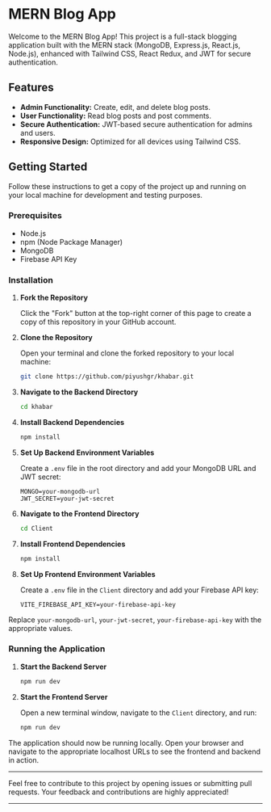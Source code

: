 
# MERN Blog App

Welcome to the MERN Blog App! This project is a full-stack blogging application built with the MERN stack (MongoDB, Express.js, React.js, Node.js), enhanced with Tailwind CSS, React Redux, and JWT for secure authentication.

## Features
- **Admin Functionality:** Create, edit, and delete blog posts.
- **User Functionality:** Read blog posts and post comments.
- **Secure Authentication:** JWT-based secure authentication for admins and users.
- **Responsive Design:** Optimized for all devices using Tailwind CSS.

## Getting Started

Follow these instructions to get a copy of the project up and running on your local machine for development and testing purposes.

### Prerequisites

- Node.js
- npm (Node Package Manager)
- MongoDB
- Firebase API Key

### Installation

1. **Fork the Repository**

   Click the "Fork" button at the top-right corner of this page to create a copy of this repository in your GitHub account.

2. **Clone the Repository**

   Open your terminal and clone the forked repository to your local machine:

   ```bash
   git clone https://github.com/piyushgr/khabar.git
   ```

3. **Navigate to the Backend Directory**

   ```bash
   cd khabar
   ```

4. **Install Backend Dependencies**

   ```bash
   npm install
   ```

5. **Set Up Backend Environment Variables**

   Create a `.env` file in the root directory and add your MongoDB URL and JWT secret:

   ```env
   MONGO=your-mongodb-url
   JWT_SECRET=your-jwt-secret
   ```

6. **Navigate to the Frontend Directory**

   ```bash
   cd Client
   ```

7. **Install Frontend Dependencies**

   ```bash
   npm install
   ```

8. **Set Up Frontend Environment Variables**

   Create a `.env` file in the `Client` directory and add your Firebase API key:

   ```env
   VITE_FIREBASE_API_KEY=your-firebase-api-key
   ```


Replace `your-mongodb-url`, `your-jwt-secret`, `your-firebase-api-key` with the appropriate values.

### Running the Application

1. **Start the Backend Server**

   ```bash
   npm run dev
   ```

2. **Start the Frontend Server**

   Open a new terminal window, navigate to the `Client` directory, and run:

   ```bash
   npm run dev
   ```


The application should now be running locally. Open your browser and navigate to the appropriate localhost URLs to see the frontend and backend in action.



---

Feel free to contribute to this project by opening issues or submitting pull requests. Your feedback and contributions are highly appreciated!

---

